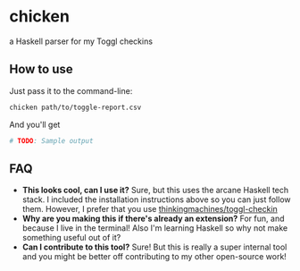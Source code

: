 # chicken 

a Haskell parser for my Toggl checkins

## How to use

Just pass it to the command-line:

```sh
chicken path/to/toggle-report.csv
```

And you'll get

```sh
# TODO: Sample output
```

## FAQ

- **This looks cool, can I use it?** Sure, but this uses the arcane Haskell
    tech stack. I included the installation instructions above so you can just
    follow them. However, I prefer that you use
    [thinkingmachines/toggl-checkin](https://github.com/thinkingmachines/toggl-checkin)
- **Why are you making this if there's already an extension?** For fun, and because I
    live in the terminal! Also I'm learning Haskell so why not make something
    useful out of it?  
- **Can I contribute to this tool?** Sure! But this is really a super internal
    tool and you might be better off contributing to my other open-source work!
